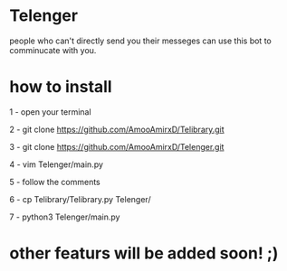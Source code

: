 # Telenger
people who can't directly send you their messeges can use this bot to comminucate with you.
# how to install

1 - open your terminal

2 - git clone https://github.com/AmooAmirxD/Telibrary.git

3 - git clone https://github.com/AmooAmirxD/Telenger.git

4 - vim Telenger/main.py

5 - follow the comments

6 - cp Telibrary/Telibrary.py Telenger/

7 - python3 Telenger/main.py

# other featurs will be added soon! ;)
